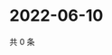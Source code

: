 # 2022-06-10

共 0 条

<!-- BEGIN WEIBO -->
<!-- 最后更新时间 Fri Jun 10 2022 15:00:57 GMT+0800 (China Standard Time) -->

<!-- END WEIBO -->
